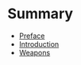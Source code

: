 # Summary

<!-- prettier-ignore -->
- [Preface](README.md)
- [Introduction](doc/introduction.md)
- [Weapons](doc/weapons.md)

